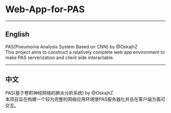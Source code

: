 # Web-App-for-PAS
---

## English

PAS(Pneumonia Analysis System Based on CNN) by @OskajhZ  
This project aims to construct a relatively complete web app environment to make PAS serverization and client side interactable.  

---

## 中文

PAS(基于卷积神经网络的肺炎分析系统) by @OskajhZ  
本项目旨在构建一个较为完整的网络应用环境使PAS服务器化并且在客户端方面可交互。  
